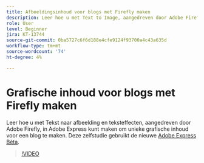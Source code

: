 ```yaml
---
title: Afbeeldingsinhoud voor blogs met Firefly maken
description: Leer hoe u met Text to Image, aangedreven door Adobe Firefly, in Adobe Express unieke grafische inhoud voor een blog kunt maken
role: User
level: Beginner
jira: KT-13744
source-git-commit: 0ba5727c6f6d188e4cfe9124f93700a4c43a635d
workflow-type: tm+mt
source-wordcount: '74'
ht-degree: 4%

---
```


# Grafische inhoud voor blogs met Firefly maken

Leer hoe u met Tekst naar afbeelding en teksteffecten, aangedreven door Adobe Firefly, in Adobe Express kunt maken om unieke grafische inhoud voor een blog te maken. Deze zelfstudie gebruikt de nieuwe [Adobe Express Bèta](https://www.adobe.com/express/).

>[!VIDEO](https://video.tv.adobe.com/v/3422408?quality=12&learn=on&hidetitle=true)
